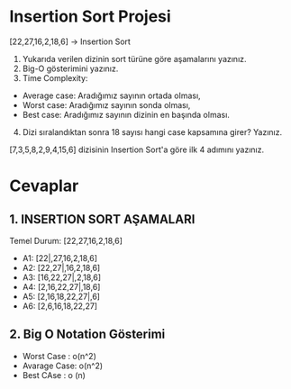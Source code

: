 # Insertion Sort Projesi
[22,27,16,2,18,6] -> Insertion Sort

1. Yukarıda verilen dizinin sort türüne göre aşamalarını yazınız.
2. Big-O gösterimini yazınız.
3. Time Complexity: 
 * Average case: Aradığımız sayının ortada olması,
 * Worst case: Aradığımız sayının sonda olması, 
 * Best case: Aradığımız sayının dizinin en başında olması.
4. Dizi sıralandıktan sonra 18 sayısı hangi case kapsamına girer? Yazınız.

[7,3,5,8,2,9,4,15,6] dizisinin Insertion Sort'a göre ilk 4 adımını yazınız.

# Cevaplar

## 1. INSERTION SORT AŞAMALARI

Temel Durum: [22,27,16,2,18,6]
* A1: [22|,27,16,2,18,6]
* A2: [22,27|,16,2,18,6]
* A3: [16,22,27|,2,18,6]
* A4: [2,16,22,27|,18,6]
* A5: [2,16,18,22,27|,6]
* A6: [2,6,16,18,22,27]

## 2. Big O Notation Gösterimi
* Worst Case  : o(n^2)
* Avarage Case: o(n^2)
* Best CAse   : o (n)
